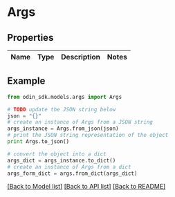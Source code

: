 # Args


## Properties

Name | Type | Description | Notes
------------ | ------------- | ------------- | -------------

## Example

```python
from odin_sdk.models.args import Args

# TODO update the JSON string below
json = "{}"
# create an instance of Args from a JSON string
args_instance = Args.from_json(json)
# print the JSON string representation of the object
print Args.to_json()

# convert the object into a dict
args_dict = args_instance.to_dict()
# create an instance of Args from a dict
args_form_dict = args.from_dict(args_dict)
```
[[Back to Model list]](../README.md#documentation-for-models) [[Back to API list]](../README.md#documentation-for-api-endpoints) [[Back to README]](../README.md)


